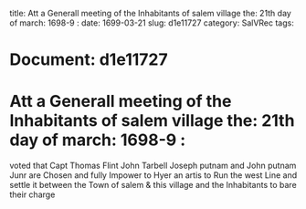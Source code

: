 title: Att a Generall meeting of the Inhabitants of salem village the: 21th day of march: 1698-9 :
date: 1699-03-21
slug: d1e11727
category: SalVRec
tags: 




# Document: d1e11727


# Att a Generall meeting of the Inhabitants of salem village the: 21th day of march: 1698-9 : 

voted that Capt Thomas Flint John Tarbell Joseph putnam and John putnam Junr are Chosen and fully Impower to Hyer an artis to Run the west Line and settle it between the Town of salem & this village and the Inhabitants to bare their charge
